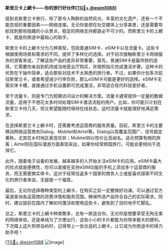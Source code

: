 **斯里兰卡上網卡——你的旅行好伙伴[[TG💪+ @esim1088](https://t.me/s/esim1088)]**

提到去斯里兰卡旅行，除了那令人陶醉的自然风光、丰富的文化遗产，还有一个不能忽视的重要因素——网络连接。无论你是想在社交媒体上分享美景，还是需要导航找到那些隐藏的小众景点，稳定的网络支持都是必不可少的。而斯里兰卡的上網卡，就是你旅途中最贴心的助手。

斯里兰卡的上網卡分为几种类型，包括普通SIM卡、eSIM卡以及流量卡。这些卡根据使用场景和需求的不同，提供了多样化的选择。对于初次接触斯里兰卡网络服务的游客来说，了解这些产品的差异非常重要。首先，普通SIM卡是最传统的选择，它需要你亲自到机场或当地营业厅购买，并按照指示完成激活步骤。这种卡的优势在于操作简单，适合那些对技术不太熟悉的旅行者。不过，如果你计划多次前往斯里兰卡，或者希望减少行李负担，那么eSIM卡可能是更好的选择。eSIM卡无需实体卡槽，直接通过手机设置即可完成激活，非常适合现代科技爱好者。

至于流量卡，则是专门为短期访问设计的解决方案。流量卡通常提供一定量的数据流量，适用于不想花太多时间处理SIM卡激活流程的用户。比如，你可能只计划在斯里兰卡待几天，但又希望能随时保持在线状态，这时流量卡就能很好地满足需求。

在选择斯里兰卡上網卡时，还需要考虑运营商的服务质量。目前，斯里兰卡的主要移动网络运营商有Dialog、Mobitel和Airtel等。Dialog以其覆盖范围广、信号稳定著称，尤其在乡村地区表现优异；Mobitel则以性价比高闻名，适合预算有限的旅客；Airtel则在国际漫游方面表现突出，如果你经常跨国旅行，可能会更倾向于选择它。

此外，随着电子设备的发展，越来越多的人开始关注eSIM卡的应用。eSIM卡最大的优点就是便携性，你可以直接在支持eSIM功能的手机上添加多个运营商的服务，而无需更换实体卡。这对于经常往返多个国家的商务人士或是喜欢探索不同文化的旅行者来说，无疑是一个福音。

最后，无论你选择哪种类型的上網卡，在购买之前一定要做好功课。可以通过官方渠道查询各运营商的资费详情和服务范围，确保所选产品符合自己的实际需求。同时，建议提前在国内了解如何激活和使用这些卡，避免到了目的地手忙脚乱。

总之，斯里兰卡的上網卡种类繁多，总有一款适合你。无论你是想要享受无拘无束的网络体验，还是单纯为了方便出行，这些小小的卡片都能为你带来极大的便利。下次踏上这片热带岛屿时，记得带上一张合适的上網卡，让它成为你旅途中的得力助手吧！

[[TG💪+ @esim1088](https://t.me/s/esim1088) ![Image](https://i.postimg.cc/4NQfJmqS/Snipaste-2025-05-13-00-14-12.png)]